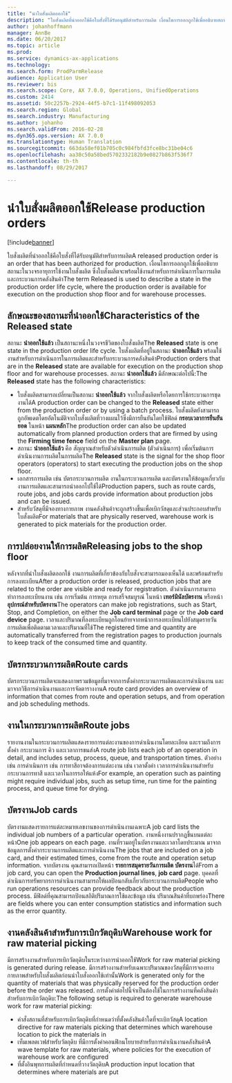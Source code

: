 ```yaml
---
title: "นำใบสั่งผลิตออกใช้"
description: "ใบสั่งผลิตที่นำออกใช้คือใบสั่งที่ได้รับอนุมัติสำหรับการผลิต เงื่อนไขการออกถูกใช้เพื่ออธิบายสถานะในวงจรอายุการใช้งานใบสั่งผลิต ซึ่งใบสั่งผลิตจะพร้อมใช้งานสำหรับการดำเนินการในการผลิตและกระบวนการคลังสินค้า"
author: johanhoffmann
manager: AnnBe
ms.date: 06/20/2017
ms.topic: article
ms.prod: 
ms.service: dynamics-ax-applications
ms.technology: 
ms.search.form: ProdParmRelease
audience: Application User
ms.reviewer: bis
ms.search.scope: Core, AX 7.0.0, Operations, UnifiedOperations
ms.custom: 2414
ms.assetid: 50c2257b-2924-44f5-b7c1-11f498092053
ms.search.region: Global
ms.search.industry: Manufacturing
ms.author: johanho
ms.search.validFrom: 2016-02-28
ms.dyn365.ops.version: AX 7.0.0
ms.translationtype: Human Translation
ms.sourcegitcommit: 663da58ef01b705c0c984fbfd3fce8bc31be04c6
ms.openlocfilehash: aa38c50a58bed5702332182b9e0827b863f536f7
ms.contentlocale: th-th
ms.lasthandoff: 08/29/2017

---
```


# <a name="release-production-orders"></a><span data-ttu-id="fe59c-104">นำใบสั่งผลิตออกใช้</span><span class="sxs-lookup"><span data-stu-id="fe59c-104">Release production orders</span></span>

[!include[banner](../includes/banner.md)]


<span data-ttu-id="fe59c-105">ใบสั่งผลิตที่นำออกใช้คือใบสั่งที่ได้รับอนุมัติสำหรับการผลิต</span><span class="sxs-lookup"><span data-stu-id="fe59c-105">A released production order is an order that has been authorized for production.</span></span> <span data-ttu-id="fe59c-106">เงื่อนไขการออกถูกใช้เพื่ออธิบายสถานะในวงจรอายุการใช้งานใบสั่งผลิต ซึ่งใบสั่งผลิตจะพร้อมใช้งานสำหรับการดำเนินการในการผลิตและกระบวนการคลังสินค้า</span><span class="sxs-lookup"><span data-stu-id="fe59c-106">The term Released is used to describe a state in the production order life cycle, where the production order is available for execution on the production shop floor and for warehouse processes.</span></span> 

<a name="characteristics-of-the-released-state"></a><span data-ttu-id="fe59c-107">ลักษณะของสถานะที่นำออกใช้</span><span class="sxs-lookup"><span data-stu-id="fe59c-107">Characteristics of the Released state</span></span>
-------------------------------------

<span data-ttu-id="fe59c-108">สถานะ **นำออกใช้แล้ว** เป็นสถานะหนึ่งในวงจรชีวิตของใบสั่งผลิต</span><span class="sxs-lookup"><span data-stu-id="fe59c-108">The **Released** state is one state in the production order life cycle.</span></span> <span data-ttu-id="fe59c-109">ใบสั่งผลิตที่อยู่ในสถานะ **นำออกใช้แล้ว** พร้อมใช้งานสำหรับการดำเนินการในการผลิตและสำหรับกระบวนการคลังสินค้า</span><span class="sxs-lookup"><span data-stu-id="fe59c-109">Production orders that are in the **Released** state are available for execution on the production shop floor and for warehouse processes.</span></span> <span data-ttu-id="fe59c-110">สถานะ **นำออกใช้แล้ว** มีลักษณะต่อไปนี้:</span><span class="sxs-lookup"><span data-stu-id="fe59c-110">The **Released** state has the following characteristics:</span></span>

-   <span data-ttu-id="fe59c-111">ใบสั่งผลิตสามารถเปลี่ยนเป็นสถานะ **นำออกใช้แล้ว** จากใบสั่งผลิตหรือโดยการใช้กระบวนการชุดงานได้</span><span class="sxs-lookup"><span data-stu-id="fe59c-111">A production order can be changed to the **Released** state either from the production order or by using a batch process.</span></span> <span data-ttu-id="fe59c-112">ใบสั่งผลิตยังสามารถถูกอัพเดตโดยอัตโนมัติจากใบสั่งผลิตที่วางแผนไว้ซึ่งมีการยืนยันโดยใช้ฟิลด์ **กรอบเวลาการยืนยันยอด** ในหน้า **แผนหลัก**</span><span class="sxs-lookup"><span data-stu-id="fe59c-112">The production order can also be updated automatically from planned production orders that are firmed by using the **Firming time fence** field on the **Master plan** page.</span></span>
-   <span data-ttu-id="fe59c-113">สถานะ **นำออกใช้แล้ว** คือ สัญญาณสำหรับตัวดำเนินการผลิต (ตัวดำเนินการ) เพื่อเริ่มต้นการดำเนินงานการผลิตในการผลิต</span><span class="sxs-lookup"><span data-stu-id="fe59c-113">The **Released** state is the signal for the shop floor operators (operators) to start executing the production jobs on the shop floor.</span></span>
-   <span data-ttu-id="fe59c-114">เอกสารการผลิต เช่น บัตรกระบวนการผลิต งานในกระบวนการผลิต และบัตรงานให้ข้อมูลเกี่ยวกับงานการผลิตและสามารถนำออกไปใช้ได้</span><span class="sxs-lookup"><span data-stu-id="fe59c-114">Production papers, such as route cards, route jobs, and jobs cards provide information about production jobs and can be issued.</span></span>
-   <span data-ttu-id="fe59c-115">สำหรับวัสดุที่มีจองทางกายภาพ งานคลังสินค้าจะถูกสร้างขึ้นเพื่อเบิกวัสดุและส่วนประกอบสำหรับใบสั่งผลิต</span><span class="sxs-lookup"><span data-stu-id="fe59c-115">For materials that are physically reserved, warehouse work is generated to pick materials for the production order.</span></span>

## <a name="releasing-jobs-to-the-shop-floor"></a><span data-ttu-id="fe59c-116">การปล่อยงานให้การผลิต</span><span class="sxs-lookup"><span data-stu-id="fe59c-116">Releasing jobs to the shop floor</span></span>
<span data-ttu-id="fe59c-117">หลังจากที่นำใบสั่งผลิตออกใช้ งานการผลิตที่เกี่ยวข้องกับใบสั่งจะสามารถมองเห็นได้ และพร้อมสำหรับการลงทะเบียน</span><span class="sxs-lookup"><span data-stu-id="fe59c-117">After a production order is released, production jobs that are related to the order are visible and ready for registration.</span></span> <span data-ttu-id="fe59c-118">ตัวดำเนินการสามารถทำการลงทะเบียนงาน เช่น การเริ่มต้น การหยุด การเสร็จสมบูรณ์ ในหน้า **เทอร์มินัลบัตรงาน** หรือหน้า **อุปกรณ์สำหรับบัตรงาน**</span><span class="sxs-lookup"><span data-stu-id="fe59c-118">The operators can make job registrations, such as Start, Stop, and Completion, on either the **Job card terminal** page or the **Job card device** page.</span></span> <span data-ttu-id="fe59c-119">เวลาและปริมาณที่ลงทะเบียนถูกโอนย้ายจากหน้าการลงทะเบียนไปยังสมุดรายวันการผลิตเพื่อติดตามเวลาและปริมาณที่ใช้</span><span class="sxs-lookup"><span data-stu-id="fe59c-119">The registered time and quantity are automatically transferred from the registration pages to production journals to keep track of the consumed time and quantity.</span></span>

## <a name="route-cards"></a><span data-ttu-id="fe59c-120">บัตรกระบวนการผลิต</span><span class="sxs-lookup"><span data-stu-id="fe59c-120">Route cards</span></span>
<span data-ttu-id="fe59c-121">บัตรกระบวนการผลิตจะแสดงภาพรวมข้อมูลที่มาจากการตั้งค่ากระบวนการผลิตและการดำเนินงาน และมาจากวิธีการดำเนินงานและการจัดตารางงาน</span><span class="sxs-lookup"><span data-stu-id="fe59c-121">A route card provides an overview of information that comes from route and operation setups, and from operation and job scheduling methods.</span></span>

## <a name="route-jobs"></a><span data-ttu-id="fe59c-122">งานในกระบวนการผลิต</span><span class="sxs-lookup"><span data-stu-id="fe59c-122">Route jobs</span></span>
<span data-ttu-id="fe59c-123">รายงานงานในกระบวนการผลิตแสดงรายการแต่ละงานของการดำเนินงานโดยละเอียด และรวมถึงการตั้งค่า กระบวนการ คิว และเวลาการขนส่ง</span><span class="sxs-lookup"><span data-stu-id="fe59c-123">A route job lists each job of an operation in detail, and includes setup, process, queue, and transportation times.</span></span> <span data-ttu-id="fe59c-124">ตัวอย่างเช่น การดำเนินการ เช่น การทาสีอาจต้องการแต่ละงาน เช่น เวลาตั้งค่า เวลาการดำเนินงานสำหรับกระบวนการทาสี และเวลาในการรอให้แห้ง</span><span class="sxs-lookup"><span data-stu-id="fe59c-124">For example, an operation such as painting might require individual jobs, such as setup time, run time for the painting process, and queue time for drying.</span></span>

## <a name="job-cards"></a><span data-ttu-id="fe59c-125">บัตรงาน</span><span class="sxs-lookup"><span data-stu-id="fe59c-125">Job cards</span></span>
<span data-ttu-id="fe59c-126">บัตรงานแสดงรายการแต่ละหมายเลขงานของการดำเนินงานเฉพาะ</span><span class="sxs-lookup"><span data-stu-id="fe59c-126">A job card lists the individual job numbers of a particular operation.</span></span> <span data-ttu-id="fe59c-127">งานหนึ่งงานปรากฏขึ้นบนแต่ละหน้า</span><span class="sxs-lookup"><span data-stu-id="fe59c-127">One job appears on each page.</span></span> <span data-ttu-id="fe59c-128">งานที่รวมอยู่ในบัตรงานและเวลาโดยประมาณ มาจากข้อมูลการตั้งค่ากระบวนการผลิตและการดำเนินงาน</span><span class="sxs-lookup"><span data-stu-id="fe59c-128">The jobs that are included on a job card, and their estimated times, come from the route and operation setup information.</span></span> <span data-ttu-id="fe59c-129">จากบัตรงาน คุณสามารถเปิดหน้า **รายการสมุดรายวันการผลิต** **บัตรงาน**ได้</span><span class="sxs-lookup"><span data-stu-id="fe59c-129">From a job card, you can open the **Production journal lines**, **job card** page.</span></span> <span data-ttu-id="fe59c-130">บุคคลที่ดำเนินการทรัพยากรการดำเนินงานสามารถให้ผลป้อนกลับเกี่ยวกับกระบวนการผลิต</span><span class="sxs-lookup"><span data-stu-id="fe59c-130">People who run operations resources can provide feedback about the production process.</span></span> <span data-ttu-id="fe59c-131">มีฟิลด์ที่คุณสามารถป้อนสถิติปริมาณการใช้และข้อมูล เช่น ปริมาณสินค้าที่บกพร่อง</span><span class="sxs-lookup"><span data-stu-id="fe59c-131">There are fields where you can enter consumption statistics and information such as the error quantity.</span></span>

## <a name="warehouse-work-for-raw-material-picking"></a><span data-ttu-id="fe59c-132">งานคลังสินค้าสำหรับการเบิกวัตถุดิบ</span><span class="sxs-lookup"><span data-stu-id="fe59c-132">Warehouse work for raw material picking</span></span>
<span data-ttu-id="fe59c-133">มีการสร้างงานสำหรับการเบิกวัตถุดิบในระหว่างการนำออกใช้</span><span class="sxs-lookup"><span data-stu-id="fe59c-133">Work for raw material picking is generated during release.</span></span> <span data-ttu-id="fe59c-134">มีการสร้างงานสำหรับเฉพาะปริมาณของวัสดุที่มีการจองทางกายภาพสำหรับใบสั่งผลิตก่อนนำใบสั่งออกใช้เท่านั้น</span><span class="sxs-lookup"><span data-stu-id="fe59c-134">Work is generated only for the quantity of materials that was physically reserved for the production order before the order was released.</span></span> <span data-ttu-id="fe59c-135">การตั้งค่าต่อไปนี้จำเป็นต้องใช้ในการสร้างงานที่คลังสินค้าสำหรับการเบิกวัตถุดิบ:</span><span class="sxs-lookup"><span data-stu-id="fe59c-135">The following setup is required to generate warehouse work for raw material picking:</span></span>

-   <span data-ttu-id="fe59c-136">คำสั่งสถานที่สำหรับการเบิกวัตถุดิบที่กำหนดว่าที่ตั้งคลังสินค้าใดที่จะเบิกวัสดุ</span><span class="sxs-lookup"><span data-stu-id="fe59c-136">A location directive for raw materials picking that determines which warehouse location to pick the materials in</span></span>
-   <span data-ttu-id="fe59c-137">เท็มเพลตเวฟสำหรับวัตถุดิบ ที่มีการตั้งค่าคอนฟิกนโยบายสำหรับการดำเนินงานคลังสินค้า</span><span class="sxs-lookup"><span data-stu-id="fe59c-137">A wave template for raw materials, where policies for the execution of warehouse work are configured</span></span>
-   <span data-ttu-id="fe59c-138">ที่ตั้งอินพุทการผลิตที่กำหนดที่วางวัตถุดิบ</span><span class="sxs-lookup"><span data-stu-id="fe59c-138">A production input location that determines where materials are put</span></span>





